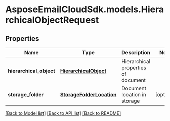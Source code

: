 # AsposeEmailCloudSdk.models.HierarchicalObjectRequest
## Properties
Name | Type | Description | Notes
------------ | ------------- | ------------- | -------------
**hierarchical_object** | [**HierarchicalObject**](HierarchicalObject.md) | Hierarchical properties of document | 
**storage_folder** | [**StorageFolderLocation**](StorageFolderLocation.md) | Document location in storage | [optional] 



[[Back to Model list]](README.md#documentation-for-models) [[Back to API list]](README.md#documentation-for-api-endpoints) [[Back to README]](README.md)


